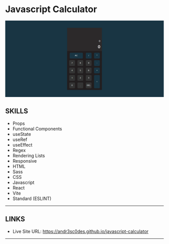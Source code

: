# Javascript Calculator

![Javascript Calculator](./results/desktop.png)

## SKILLS

- Props
- Functional Components
- useState
- useRef
- useEffect
- Regex
- Rendering Lists
- Responsive
- HTML
- Sass
- CSS
- Javascript
- React
- Vite
- Standard (ESLINT)

---
## LINKS

- Live Site URL: https://andr3sc0des.github.io/javascript-calculator

---
